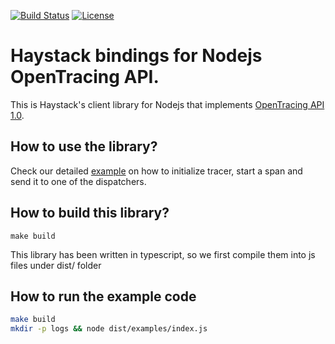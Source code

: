 [![Build Status](https://travis-ci.org/ExpediaDotCom/haystack-client-node.svg?branch=master)](https://travis-ci.org/ExpediaDotCom/haystack-client-node)
[![License](https://img.shields.io/badge/license-Apache%20License%202.0-blue.svg)](https://github.com/ExpediaDotCom/haystack/blob/master/LICENSE)

# Haystack bindings for Nodejs OpenTracing API. 

This is Haystack's client library for Nodejs that implements [OpenTracing API 1.0](https://github.com/opentracing/opentracing-javascript/).


## How to use the library?

Check our detailed [example](examples/index.js) on how to initialize tracer, start a span and send it to one of the dispatchers.


## How to build this library?

`make build`

This library has been written in typescript, so we first compile them into js files under dist/ folder

## How to run the example code
```bash
make build
mkdir -p logs && node dist/examples/index.js
```


